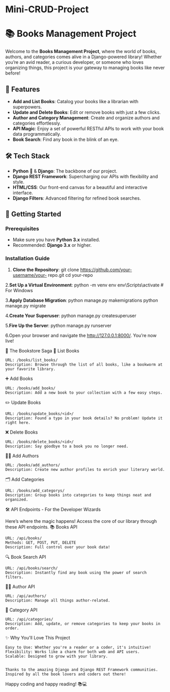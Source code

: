 # Mini-CRUD-Project
# 📚 Books Management Project
  
Welcome to the **Books Management Project**, where the world of books, authors, and categories comes alive in a Django-powered library! Whether you’re an avid reader, a curious developer, or someone who loves organizing things, this project is your gateway to managing books like never before!

## 🌟 Features

- **Add and List Books**: Catalog your books like a librarian with superpowers.
- **Update and Delete Books**: Edit or remove books with just a few clicks.
- **Author and Category Management**: Create and organize authors and categories effortlessly.
- **API Magic**: Enjoy a set of powerful RESTful APIs to work with your book data programmatically.
- **Book Search**: Find any book in the blink of an eye.

## 🛠️ Tech Stack

- **Python** 🐍 & **Django**: The backbone of our project.
- **Django REST Framework**: Supercharging our APIs with flexibility and style.
- **HTML/CSS**: Our front-end canvas for a beautiful and interactive interface.
- **Django Filters**: Advanced filtering for refined book searches.

## 🚀 Getting Started

### Prerequisites
- Make sure you have **Python 3.x** installed.
- Recommended: **Django 3.x** or higher.

### Installation Guide

1. **Clone the Repository**:
   git clone https://github.com/your-username/your- 
   repo.git
   cd your-repo

2.**Set Up a Virtual Environment**:
  python -m venv env
  env\Scripts\activate     # For Windows

3.**Apply Database Migration**:
  python manage.py makemigrations
  python manage.py migrate

4.**Create Your Superuser**:
  python manage.py createsuperuser

5.**Fire Up the Server**:
  python manage.py runserver

6.Open your browser and navigate the http://127.0.0.1:8000/. You’re now live!

📖 The Bookstore Saga
📝 List Books

    URL: /books/list_books/
    Description: Browse through the list of all books, like a bookworm at your favorite library.

➕ Add Books

    URL: /books/add_books/
    Description: Add a new book to your collection with a few easy steps.

✏️ Update Books

    URL: /books/update_books/<id>/
    Description: Found a typo in your book details? No problem! Update it right here.

❌ Delete Books

    URL: /books/delete_books/<id>/
    Description: Say goodbye to a book you no longer need.

👨‍💼 Add Authors

    URL: /books/add_authors/
    Description: Create new author profiles to enrich your literary world.

🗂️ Add Categories

    URL: /books/add_categorys/
    Description: Group books into categories to keep things neat and organized.

🛠️ API Endpoints - For the Developer Wizards

Here’s where the magic happens! Access the core of our library through these API endpoints.
📚 Books API

    URL: /api/books/
    Methods: GET, POST, PUT, DELETE
    Description: Full control over your book data!

🔍 Book Search API

    URL: /api/books/search/
    Description: Instantly find any book using the power of search filters.

👩‍💻 Author API

    URL: /api/authors/
    Description: Manage all things author-related.

📂 Category API

    URL: /api/categories/
    Description: Add, update, or remove categories to keep your books in order.

✨ Why You'll Love This Project

    Easy to Use: Whether you're a reader or a coder, it's intuitive!
    Flexibility: Works like a charm for both web and API users.
    Scalable: Designed to grow with your library.


    Thanks to the amazing Django and Django REST Framework communities.
    Inspired by all the book lovers and coders out there!

Happy coding and happy reading! 📚💻


